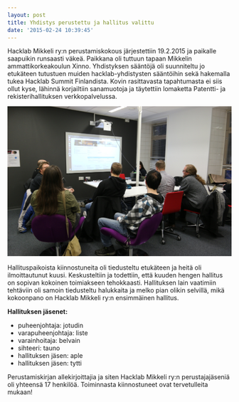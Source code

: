```yaml
---
layout: post
title: Yhdistys perustettu ja hallitus valittu
date: '2015-02-24 10:39:45'
---
```


Hacklab Mikkeli ry:n perustamiskokous järjestettiin 19.2.2015 ja paikalle saapuikin runsaasti väkeä. Paikkana oli tuttuun tapaan Mikkelin ammattikorkeakoulun Xinno. Yhdistyksen sääntöjä oli suunniteltu jo etukäteen tutustuen muiden hacklab-yhdistysten sääntöihin sekä hakemalla tukea Hacklab Summit Finlandista. Kovin rasittavasta tapahtumasta ei siis ollut kyse, lähinnä korjailtiin sanamuotoja ja täytettiin lomaketta Patentti- ja rekisterihallituksen verkkopalvelussa.

![Hacklab Mikkelin perustamiskokous, kuva &copy; aple / Hacklab Mikkeli](/public/images/hacklabmikkeli-perustamiskokous-aple.jpg)

Hallituspaikoista kiinnostuneita oli tiedusteltu etukäteen ja heitä oli ilmoittautunut kuusi. Keskusteltiin ja todettiin, että kuuden hengen hallitus on sopivan kokoinen toimiakseen tehokkaasti. Hallituksen lain vaatimiin tehtäviin oli samoin tiedusteltu halukkaita ja melko pian olikin selvillä, mikä kokoonpano on Hacklab Mikkeli ry:n ensimmäinen hallitus.

**Hallituksen jäsenet:**

* puheenjohtaja: jotudin
* varapuheenjohtaja: liste
* varainhoitaja: belvain
* sihteeri: tauno
* hallituksen jäsen: aple
* hallituksen jäsen: tytti

Perustamiskirjan allekirjoittajia ja siten Hacklab Mikkeli ry:n perustajajäseniä oli yhteensä 17 henkilöä. Toiminnasta kiinnostuneet ovat tervetulleita mukaan!